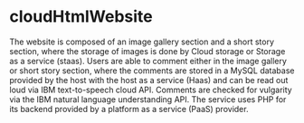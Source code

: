 # cloudHtmlWebsite
The website is composed of an image gallery section and a short story section, where the storage of images is done by Cloud storage or Storage as a service (staas). Users are able to comment either in the image gallery or short story section, where the comments are stored in a MySQL database provided by the host with the host as a service (Haas) and can be read out loud via IBM text-to-speech cloud API. Comments are checked for vulgarity via the IBM natural language understanding API. The service uses PHP for its backend provided by a platform as a service (PaaS) provider. 

